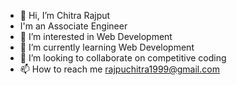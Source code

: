 - 👋 Hi, I’m Chitra Rajput
- I'm an Associate Engineer 
- 👀 I’m interested in Web Development
- 🌱 I’m currently learning Web Development 
- 💞️ I’m looking to collaborate on competitive coding 
- 📫 How to reach me rajpuchitra1999@gmail.com

<!---
chitra161999/chitra161999 is a ✨ special ✨ repository because its `README.md` (this file) appears on your GitHub profile.
You can click the Preview link to take a look at your changes.
--->
